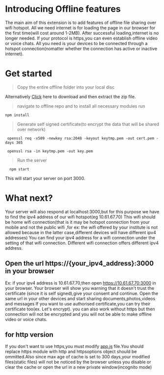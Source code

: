 # Introducing Offline features

The main aim of this extension is to add features of offline file sharing over wifi hotspot.
All we need internet is for loading the page in our browser for the first time(will cost around 1-2MB).
After successful loading,internet is no longer needed.
If your protocol is https,you can even establish offline video or voice chats.
All you need is your devices to be connected through a hotspot connection(nomatter whether the connection has active or inactive internet).

# Get started

> Copy the entire offline folder into your local disc

 Alternatively <a href="https://downgit.github.io/#/home?url=https://github.com/kanhaiya-2000/Chattenger/tree/master/offline" download>Click</a> here to download and then extract the zip file.

> navigate to offline repo and to install all necessary modules run 
    
    npm install
    
> Generate self signed certificate(to encrypt the data that will be shared over network)

     openssl req -x509 -newkey rsa:2048 -keyout keytmp.pem -out cert.pem -days 365
    
     openssl rsa -in keytmp.pem -out key.pem
     
> Run the server 
      
      npm start
      
 This will start your server on port 3000.
 
 # What next?
   
   Your server will also respond at localhost:3000,but for this purpose we have to find the ipv4 address of our wifi hotspot(eg 10.61.67.70)
   This wifi should be home wifi connection(that is it may be hotspot connection from your mobile
   and not the public wifi ,for ex: the wifi offered by your institute is not allowed 
   because in the latter case,different devices will have different ipv4 addresses)
   You can find your ipv4 address for a wifi connection under the setting of that wifi connection.
   Different wifi connection offers different ipv4 address.
   
 ## Open the url https://{your_ipv4_address}:3000 in your browser
 Ex: if your ipv4 address is 10.61.67.70,then open https://10.61.67.70:3000 in your browser.
 Your browser will show you warning that it doesn't trust the certificate (since it is self signed),give your consent and continue.
 Open the same url in your other devices and start sharing documents,photos,videos and messages
 If you want to use authorised certificate,you can try their certificate too(ex. Let's encrypt).
 you can also work without https but then connection will not be encrypted and you will not be able to make offline video or voice chats.
 
## for http version
 If you don't want to use https,you must modify <a href="app.js">app.js</a> file.You should replace https module with http and httpsoptions object should be ommitted.Also since max age of cache is set to 300 days,your modified files(static files) will not be noticed by the browser unless you disable or clear the cache or open the url in a new private window(incognito mode)
 
 <script type="text/javascript">
 //replace the first 15 lines with the following
 var express = require('express'),
 
   helmet = require('helmet'),
   
   app = express();
   
 var http = require('http');
 
 let PORT = 3000;
 
 var server = http.createServer(app).listen(PORT, function() {
 
   console.log('listening on port:'+PORT);
});
 </script>
